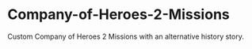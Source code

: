 # Company-of-Heroes-2-Missions
Custom Company of Heroes 2 Missions with an alternative history story.
